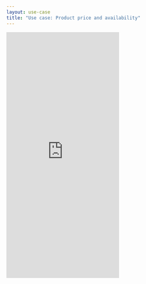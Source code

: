 ```yaml
---
layout: use-case
title: "Use case: Product price and availability"
---
```


<iframe width="295" height="640" src="https://www.youtube-nocookie.com/embed/f65NB5v5xXw?controls=1&rel=0" frameborder="0" allow="accelerometer; autoplay; encrypted-media; gyroscope; picture-in-picture" allowfullscreen></iframe>
<br>
